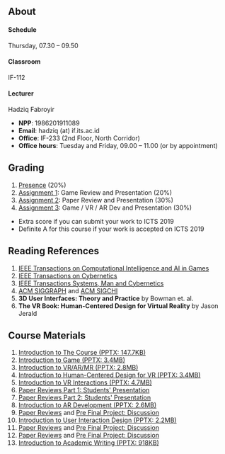 ## About
#### Schedule
Thursday, 07.30 – 09.50
#### Classroom
IF-112
#### Lecturer
Hadziq Fabroyir 
- **NPP**: 1986201911089
- **Email**: hadziq (at) if.its.ac.id
- **Office**: IF-233 (2nd Floor, North Corridor)
- **Office hours**: Tuesday and Friday, 09.00 – 11.00 (or by appointment)

## Grading

1. [Presence](http://etc.if.its.ac.id/absenKuliah/IF185932-A-2019) (20%)
2. [Assignment 1](https://github.com/togdvrar-if-its-2019?utf8=✓&q=assignment-1): Game Review and Presentation (20%)
3. [Assignment 2](https://github.com/togdvrar-if-its-2019?utf8=✓&q=assignment-2): Paper Review and Presentation (30%)
4. [Assignment 3](https://github.com/togdvrar-if-its-2019?utf8=✓&q=assignment-3): Game / VR / AR Dev and Presentation (30%)

- Extra score if you can submit your work to ICTS 2019
- Definite A for this course if your work is accepted on ICTS 2019

## Reading References

1. [IEEE Transactions on Computational Intelligence and AI in Games](https://ieeexplore.ieee.org/xpl/RecentIssue.jsp?punumber=4804728)
2. [IEEE Transactions on Cybernetics](https://ieeexplore.ieee.org/xpl/RecentIssue.jsp?punumber=6221036)
3. [IEEE Transactions Systems, Man and Cybernetics](https://ieeexplore.ieee.org/xpl/RecentIssue.jsp?punumber=6221021)
4. [ACM SIGGRAPH](https://dl.acm.org/sig.cfm?id=SP932) and [ACM SIGCHI](https://dl.acm.org/sig.cfm?id=SP923)
5. **3D User Interfaces: Theory and Practice** by Bowman et. al.
6. **The VR Book: Human-Centered Design for Virtual Reality** by 	Jason Jerald

## Course Materials

1. [Introduction to The Course (PPTX: 147.7KB)](http://hadziq.if.its.ac.id/togdvrar2019/1stMeeting.pptx)
2. [Introduction to Game (PPTX: 3.4MB)](http://hadziq.if.its.ac.id/togdvrar2019/2ndMeeting.pptx)
3. [Introduction to VR/AR/MR (PPTX: 2.8MB)](http://hadziq.if.its.ac.id/togdvrar2019/3rdMeeting.pptx)
4. [Introduction to Human-Centered Design for VR (PPTX: 3.4MB)](http://hadziq.if.its.ac.id/togdvrar2019/4thMeeting.pptx)
5. [Introduction to VR Interactions (PPTX: 4.7MB)](http://hadziq.if.its.ac.id/togdvrar2019/5thMeeting.pptx)
6. [Paper Reviews Part 1: Students' Presentation](https://github.com/togdvrar-if-its-2019?utf8=✓&q=assignment-2)
7. [Paper Reviews Part 2: Students' Presentation](https://github.com/togdvrar-if-its-2019?utf8=✓&q=assignment-2)
8. [Introduction to AR Development (PPTX: 2.6MB)](http://hadziq.if.its.ac.id/togdvrar2019/8thMeeting.pptx)
9. [Paper Reviews](https://github.com/togdvrar-if-its-2019?utf8=✓&q=assignment-2) and [Pre Final Project: Discussion](https://github.com/togdvrar-if-its-2019?utf8=✓&q=assignment-3)
10. [Introduction to User Interaction Design (PPTX: 2.2MB)](http://hadziq.if.its.ac.id/togdvrar2019/10thMeeting.pptx)
11. [Paper Reviews](https://github.com/togdvrar-if-its-2019?utf8=✓&q=assignment-2) and [Pre Final Project: Discussion](https://github.com/togdvrar-if-its-2019?utf8=✓&q=assignment-3)
12. [Paper Reviews](https://github.com/togdvrar-if-its-2019?utf8=✓&q=assignment-2) and [Pre Final Project: Discussion](https://github.com/togdvrar-if-its-2019?utf8=✓&q=assignment-3)
13. [Introduction to Academic Writing (PPTX: 918KB)](http://hadziq.if.its.ac.id/togdvrar2019/13thMeeting.pptx)
